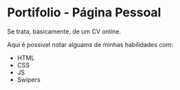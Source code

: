 # Portifolio - Página Pessoal

Se trata, basicamente, de um CV online.

Aqui é possível notar alguams de minhas habilidades com:

- HTML
- CSS
- JS
- Swipers

